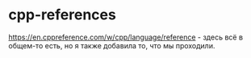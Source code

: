 # cpp-references
https://en.cppreference.com/w/cpp/language/reference - здесь всё в общем-то есть, но я также добавила то, что мы проходили.
